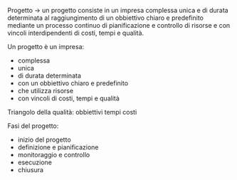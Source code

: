 Progetto -> un progetto consiste in un impresa complessa unica e di durata determinata al raggiungimento di un obbiettivo chiaro e predefinito mediante un processo continuo di pianificazione e controllo di risorse e con vincoli interdipendenti di costi, tempi e qualità.

Un progetto è un impresa:
- complessa
- unica
- di durata determinata
- con un obbiettivo chiaro e predefinito
- che utilizza risorse
- con vincoli di costi, tempi e qualità

Triangolo della qualità:
obbiettivi tempi costi

Fasi del progetto:
- inizio del progetto
- definizione e pianificazione
- monitoraggio e controllo
- esecuzione
- chiusura


